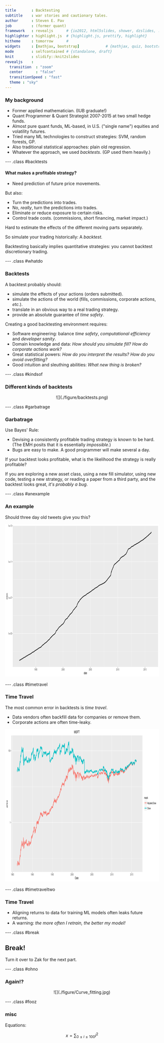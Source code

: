 ```yaml
---
title       : Backtesting
subtitle    : war stories and cautionary tales.
author      : Steven E. Pav
job         : (former quant)
framework   : revealjs      # {io2012, html5slides, shower, dzslides, ...}
highlighter : highlight.js  # {highlight.js, prettify, highlight}
hitheme     : tomorrow      # 
widgets     : [mathjax, bootstrap]            # {mathjax, quiz, bootstrap}
mode        : selfcontained # {standalone, draft}
knit        : slidify::knit2slides
revealjs    : 
  transition  : "zoom"
  center      : "false"
  transitionSpeed : "fast"
  theme : "sky"    
---
```


<!-- c.f.  
http://zevross.com/blog/2014/11/19/creating-elegant-html-presentations-that-feature-r-code/
http://stackoverflow.com/a/21468200/164611
https://github.com/hakimel/reveal.js/
https://j.eremy.net/align-lists-flush-left/
-->
 
<style type="text/css">
p { text-align: left; }
</style>

### My background

* Former applied mathematician. (IUB graduate!)
* Quant Programmer & Quant Strategist 2007-2015 at 
two small hedge funds.
* Almost pure quant funds, ML-based, in U.S. ("single name") equities and
volatility futures.
* Tried many ML technologies to construct strategies: SVM, random forests, 
GP.
* Also traditional statistical approaches: plain old regression.
* Whatever the approach, we used _backtests_. (GP used them heavily.)

--- .class #backtests

#### What makes a profitable strategy?

<div align=left>
<ul>
<li> Need prediction of future price movements.
</ul>
</div>

But also:

* Turn the predictions into trades.
* No, _really_, turn the predictions into trades.
* Eliminate or reduce exposure to certain risks.
* Control trade costs. (commissions, short financing, market impact.)

Hard to estimate the effects of the different moving parts separately.

So simulate your trading historically: A _backtest._

Backtesting basically implies quantitative strategies: you cannot backtest
discretionary trading.

--- .class #whatdo

### Backtests

A backtest probably should:

* simulate the effects of your actions (orders submitted).
* simulate the actions of the world (fills, commissions, corporate actions,
_etc_.).
* translate in an obvious way to a real trading strategy.
* provide an absolute guarantee of _time safety_.

Creating a good backtesting environment requires:

* Software engineering: balance _time safety_, _computational efficiency_
and _developer sanity_.
* Domain knowledge and data: _How should you simulate fill?_
_How do corporate actions work?_
* Great statistical powers: _How do you interpret the results?_ _How do you
avoid overfitting?_
* Good intuition and sleuthing abilities: _What new thing is broken?_

--- .class #kindsof

### Different kinds of backtests

<center>![](./figure/backtests.png)</center>


--- .class #garbatrage

<style type="text/css">
p { text-align: left; }
</style>

### Garbatrage

Use Bayes' Rule:

* Devising a consistently profitable trading strategy is known to be hard. <br>
(The EMH posits that it is essentially _impossible_.)
* Bugs are easy to make. A good programmer will make several a day.

If your backtest looks profitable, what is the likelihood the
strategy is really profitable?

If you are exploring a new asset class, using a new fill simulator, 
using new code, testing a new strategy, or reading a paper from a third party, 
and the backtest looks great, _it's probably a bug_.

--- .class #anexample

<style type="text/css">
p { text-align: center; } 
</style>

### An example

Should three day old tweets give you this?

<img src="assets/fig/bmzsim-1.png" title="plot of chunk bmzsim" alt="plot of chunk bmzsim" width="900px" height="500px" />

<style type="text/css">
p { text-align: left; }
</style>

--- .class #timetravel

### Time Travel

The most common error in backtests is _time travel_.

* Data vendors often backfill data for companies or remove them.
* Corporate actions are often time-leaky.

<img src="assets/fig/aapl-1.png" title="plot of chunk aapl" alt="plot of chunk aapl" width="900px" height="500px" />

--- .class #timetraveltwo

### Time Travel

* Aligning returns to data for training ML models often
leaks future returns.
* A warning: _the more often I retrain, the better
my model!_

--- .class #break

## Break!


Turn it over to Zak for the next part.

--- .class #ohno

### Again!?

<center>![](./figure/Curve_fitting.jpg)</center>


--- .class #fooz

### misc

Equations:

$$
x = \sum_{0 \le i \le 100} i^2
$$


